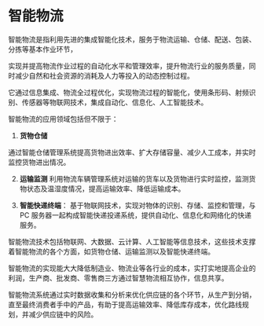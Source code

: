 # 智能物流

智能物流是指利用先进的集成智能化技术，服务于物流运输、仓储、配送、包装、分拣等基本作业环节，

实现并提高物流作业过程的自动化水平和管理效率，提升物流行业的服务质量，同时减少自然和社会资源的消耗及人力等投入的动态控制过程。

它通过信息集成、物流全过程优化，实现物流过程的智能化，使用条形码、射频识别、传感器等物联网技术，集成自动化、信息化、人工智能技术。

智能物流的应用领域包括但不限于：

1. **货物仓储**

通过智能仓储管理系统提高货物进出效率、扩大存储容量、减少人工成本，并实时监控货物进出情况。

2. **运输监测**
   利用物流车辆管理系统对运输的货车以及货物进行实时监控，监测货物状态及温湿度情况，提高运输效率、降低运输成本。

3. **智能快递终端**：
   基于物联网技术，实现对物体的识别、存储、监控和管理，与 PC 服务器一起构成智能快递投递系统，提供自动化、信息化和网络化的快递服务。

智能物流技术包括物联网、大数据、云计算、人工智能等信息技术，这些技术支撑着智能物流的各个方面，如货物仓储、运输监测以及智能快递终端。

智能物流的实现能大大降低制造业、物流业等各行业的成本，实打实地提高企业的利润，生产商、批发商、零售商三方通过智慧物流相互协作，信息共享。

智能物流系统通过实时数据收集和分析来优化供应链的各个环节，从生产到分销，直至最终消费者手中的产品，有助于提高运输效率、降低库存成本，优化路线规划，并减少供应链中的风险。

